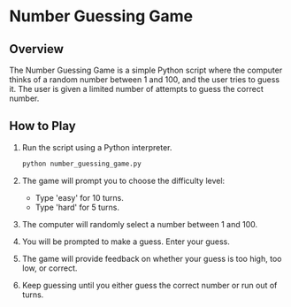 # Number Guessing Game

## Overview

The Number Guessing Game is a simple Python script where the computer thinks of a random number between 1 and 100, and the user tries to guess it. The user is given a limited number of attempts to guess the correct number.

## How to Play

1. Run the script using a Python interpreter.

    ```bash
    python number_guessing_game.py
    ```

2. The game will prompt you to choose the difficulty level:
   - Type 'easy' for 10 turns.
   - Type 'hard' for 5 turns.

3. The computer will randomly select a number between 1 and 100.

4. You will be prompted to make a guess. Enter your guess.

5. The game will provide feedback on whether your guess is too high, too low, or correct.

6. Keep guessing until you either guess the correct number or run out of turns.

